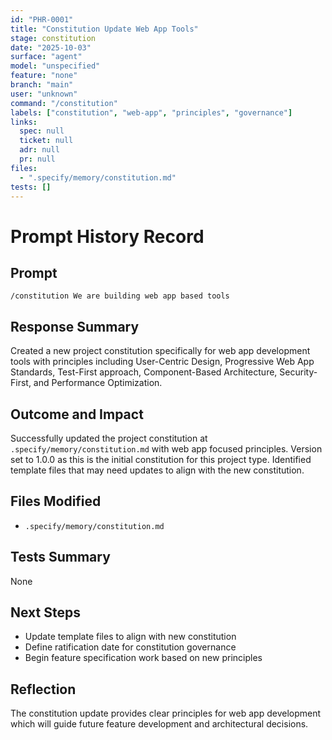 ```yaml
---
id: "PHR-0001"
title: "Constitution Update Web App Tools"
stage: constitution
date: "2025-10-03"
surface: "agent"
model: "unspecified"
feature: "none"
branch: "main"
user: "unknown"
command: "/constitution"
labels: ["constitution", "web-app", "principles", "governance"]
links:
  spec: null
  ticket: null
  adr: null
  pr: null
files:
  - ".specify/memory/constitution.md"
tests: []
---
```


# Prompt History Record

## Prompt
```
/constitution We are building web app based tools
```

## Response Summary
Created a new project constitution specifically for web app development tools with principles including User-Centric Design, Progressive Web App Standards, Test-First approach, Component-Based Architecture, Security-First, and Performance Optimization.

## Outcome and Impact
Successfully updated the project constitution at `.specify/memory/constitution.md` with web app focused principles. Version set to 1.0.0 as this is the initial constitution for this project type. Identified template files that may need updates to align with the new constitution.

## Files Modified
- `.specify/memory/constitution.md`

## Tests Summary
None

## Next Steps
- Update template files to align with new constitution
- Define ratification date for constitution governance
- Begin feature specification work based on new principles

## Reflection
The constitution update provides clear principles for web app development which will guide future feature development and architectural decisions.